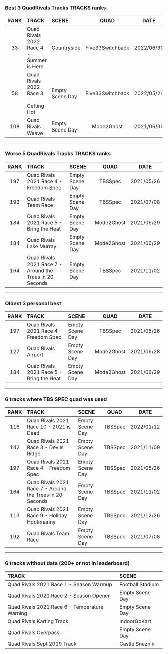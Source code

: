### Best 3 QuadRivals Tracks TRACKS ranks
|RANK|TRACK|SCENE|QUAD|DATE|
|:---:|:---|:---|:---:|:---:|
|33|Quad Rivals 2022 Race 4 - Summer is Here|Countryside|Five33Switchback|2022/06/30|
|58|Quad Rivals 2022 Race 3 - Getting Hot|Empty Scene Day|Five33Switchback|2022/05/24|
|108|Quad Rivals Weave|Empty Scene Day|Mode2Ghost|2021/06/30|
---
### Worse 5 QuadRivals Tracks TRACKS ranks
|RANK|TRACK|SCENE|QUAD|DATE|
|:---:|:---|:---|:---:|:---:|
|197|Quad Rivals 2021 Race 4 - Freedom Spec|Empty Scene Day|TBSSpec|2021/05/26|
|192|Quad Rivals Team Race|Empty Scene Day|TBSSpec|2021/07/08|
|184|Quad Rivals 2021 Race 5 - Bring the Heat|Empty Scene Day|Mode2Ghost|2021/06/29|
|184|Quad Rivals Lake Murray|Empty Scene Day|Mode2Ghost|2021/06/29|
|164|Quad Rivals 2021 Race 7 - Around the Trees in 20 Seconds|Empty Scene Day|TBSSpec|2021/11/02|
---
### Oldest 3 personal best
|RANK|TRACK|SCENE|QUAD|DATE|
|:---:|:---|:---|:---:|:---:|
|197|Quad Rivals 2021 Race 4 - Freedom Spec|Empty Scene Day|TBSSpec|2021/05/26|
|127|Quad Rivals Airport|Empty Scene Day|Mode2Ghost|2021/06/28|
|184|Quad Rivals 2021 Race 5 - Bring the Heat|Empty Scene Day|Mode2Ghost|2021/06/29|
---
### 6 tracks where TBS SPEC quad was used
|RANK|TRACK|SCENE|QUAD|DATE|
|:---:|:---|:---|:---:|:---:|
|116|Quad Rivals 2021 Race 10 - 2021 is Dead|Empty Scene Day|TBSSpec|2022/01/12|
|142|Quad Rivals 2021 Race 3 - Devils Ridge|Empty Scene Day|TBSSpec|2021/11/09|
|197|Quad Rivals 2021 Race 4 - Freedom Spec|Empty Scene Day|TBSSpec|2021/05/26|
|164|Quad Rivals 2021 Race 7 - Around the Trees in 20 Seconds|Empty Scene Day|TBSSpec|2021/11/02|
|113|Quad Rivals 2021 Race 9 - Holiday Hootenanny|Empty Scene Day|TBSSpec|2021/12/26|
|192|Quad Rivals Team Race|Empty Scene Day|TBSSpec|2021/07/08|
---
### 6 tracks without data (200+ or not in leaderboard)
|TRACK|SCENE|
|:---|:---|
|Quad Rivals 2021 Race 1 - Season Warmup|Football Stadium|
|Quad Rivals 2021 Race 2 - Season Opener|Empty Scene Day|
|Quad Rivals 2021 Race 6 - Temperature Warning|Empty Scene Day|
|Quad Rivals Karting Track|IndoorGoKart|
|Quad Rivals Overpass|Empty Scene Day|
|Quad Rivals Sept 2019 Track|Castle Sneznik|
